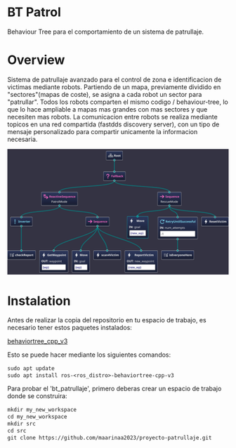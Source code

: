 # BT Patrol

Behaviour Tree para el comportamiento de un sistema de patrullaje.

# Overview

Sistema de patrullaje avanzado para el control de zona e identificacion de victimas mediante robots. Partiendo de un mapa, previamente dividido en "sectores"(mapas de coste), se asigna a cada robot un sector para "patrullar".
Todos los robots comparten el mismo codigo / behaviour-tree, lo que lo hace ampliable a mapas mas grandes con mas sectores y que necesiten mas robots.
La comunicacion entre robots se realiza mediante topicos en una red compartida (fastdds discovery server), con un tipo de mensaje personalizado para compartir unicamente la informacion necesaria.

![alt text][logo]

[logo]: https://github.com/maarinaa2023/proyecto-patrullaje/blob/main/bt_patrol/doc/bt_patrol.jpg "mapaBT"

# Instalation

Antes de realizar la copia del repositorio en tu espacio de trabajo, es necesario tener estos paquetes instalados:

[behaviortree_cpp_v3](https://github.com/BehaviorTree/behaviortree_cpp_v3-release)

Esto se puede hacer mediante los siguientes comandos:

```
sudo apt update
sudo apt install ros-<ros_distro>-behaviortree-cpp-v3
```

Para probar el 'bt_patrullaje', primero deberas crear un espacio de trabajo donde se construira:

```
mkdir my_new_workspace
cd my_new_workspace
mkdir src
cd src
git clone https://github.com/maarinaa2023/proyecto-patrullaje.git
```

